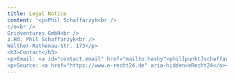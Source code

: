 ```yaml
---
title: Legal Notice
content: '<p>Phil Schaffarzyk<br />
c/o<br />
Gridventures GmbH<br />
z.Hd. Phil Schaffarzyk<br />
Walther-Rathenau-Str. 173</p>
<h3>Contact</h3>
<p>Email: <a id="contact.email" href="mailto:hashy">phil[punkt]schaffarzyk[at]gmail[punkt]com</a></p>
<p>Source: <a href="https://www.e-recht24.de" aria-hidden>eRecht24</a></p>'
---
```

